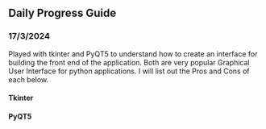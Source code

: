 
## Daily Progress Guide

### 17/3/2024

<p>Played with tkinter and PyQT5 to understand how to create an interface for building the front end of the application. Both are very popular Graphical User Interface for python applications. I will list out the Pros and Cons of each below.</p>

#### Tkinter

#### PyQT5